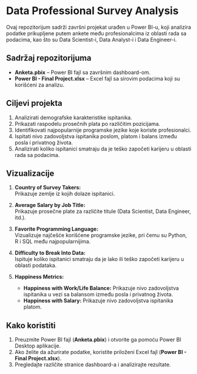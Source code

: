 # Data Professional Survey Analysis

Ovaj repozitorijum sadrži završni projekat urađen u Power BI-u, koji analizira podatke prikupljene putem ankete među profesionalcima iz oblasti rada sa podacima, kao što su Data Scientist-i, Data Analyst-i i Data Engineer-i.

## Sadržaj repozitorijuma

- **Anketa.pbix** – Power BI fajl sa završnim dashboard-om.
- **Power BI - Final Project.xlsx** – Excel fajl sa sirovim podacima koji su korišćeni za analizu.

## Ciljevi projekta

1. Analizirati demografske karakteristike ispitanika.
2. Prikazati raspodelu prosečnih plata po različitim pozicijama.
3. Identifikovati najpopularnije programske jezike koje koriste profesionalci.
4. Ispitati nivo zadovoljstva ispitanika poslom, platom i balans između posla i privatnog života.
5. Analizirati koliko ispitanici smatraju da je teško započeti karijeru u oblasti rada sa podacima.

## Vizualizacije

1. **Country of Survey Takers:**  
   Prikazuje zemlje iz kojih dolaze ispitanici.
   
2. **Average Salary by Job Title:**  
   Prikazuje prosečne plate za različite titule (Data Scientist, Data Engineer, itd.).

3. **Favorite Programming Language:**  
   Vizualizuje najčešće korišćene programske jezike, pri čemu su Python, R i SQL među najpopularnijima.

4. **Difficulty to Break Into Data:**  
   Ispituje koliko ispitanici smatraju da je lako ili teško započeti karijeru u oblasti podataka.

5. **Happiness Metrics:**  
   - **Happiness with Work/Life Balance:** Prikazuje nivo zadovoljstva ispitanika u vezi sa balansom između posla i privatnog života.  
   - **Happiness with Salary:** Prikazuje nivo zadovoljstva ispitanika platom.

## Kako koristiti

1. Preuzmite Power BI fajl (**Anketa.pbix**) i otvorite ga pomoću Power BI Desktop aplikacije.
2. Ako želite da ažurirate podatke, koristite priloženi Excel fajl (**Power BI - Final Project.xlsx**).
3. Pregledajte različite stranice dashboard-a i analizirajte rezultate.


